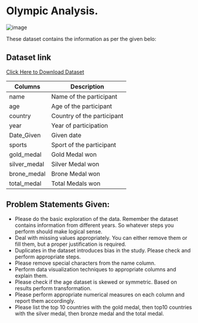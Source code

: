 # Olympic Analysis.

![image](https://user-images.githubusercontent.com/98228696/170922485-45bf8c4a-51e7-40ad-b176-9b7355f77a99.png)


These dataset contains the information as per the given belo: 

## Dataset link
[Click Here to Download Dataset](https://docs.google.com/spreadsheets/d/10zSJAY-HR4re1YnE0K759Jy0kv_MtL2R/edit#gid=1664036840)

| Columns  | Description  |
|---|---|
| name  | Name of the participant  |
| age  | Age of the participant  |
| country  | Country of the participant  |
| year  | Year of participation |
|  Date_Given | Given date |
|  sports | Sport of the participant  |
| gold_medal  | Gold Medal won |
| silver_medal  | Silver Medal won  |
| brone_medal  | Brone Medal won  |
|  total_medal | Total Medals won  |


## Problem Statements Given:
- Please do the basic exploration of the data. Remember the dataset contains information from different years. So whatever steps you perform should make logical sense.
- Deal with missing values appropriately. You can either remove them or fill them, but a proper justification is required.
- Duplicates in the dataset introduces bias in the study. Please check and perform appropriate steps.
- Please remove special characters from the name column.
- Perform data visualization techniques to appropriate columns and explain them.  
- Please check if the age dataset is skewed or symmetric. Based on results perform transformation.
- Please perform appropriate numerical measures on each column and report them accordingly.
- Please list the top 10 countries with the gold medal, then top10 countries with the silver medal, then bronze medal and the total medal.
